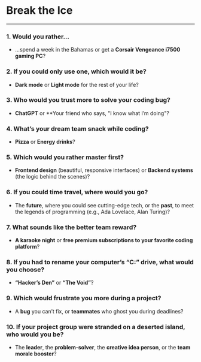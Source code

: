 # Break the Ice

---

### **1. Would you rather...**
- ...spend a week in the Bahamas or get a **Corsair Vengeance i7500 gaming PC**?  


### **2. If you could only use one, which would it be?**
- **Dark mode** or **Light mode** for the rest of your life?  


### **3. Who would you trust more to solve your coding bug?**
- **ChatGPT** or **Your friend who says, "I know what I’m doing"?  


### **4. What’s your dream team snack while coding?**
- **Pizza** or **Energy drinks**?  


### **5. Which would you rather master first?**
- **Frontend design** (beautiful, responsive interfaces) or **Backend systems** (the logic behind the scenes)?  

### **6. If you could time travel, where would you go?**
- The **future**, where you could see cutting-edge tech, or the **past**, to meet the legends of programming (e.g., Ada Lovelace, Alan Turing)?  


### **7. What sounds like the better team reward?**
- **A karaoke night** or **free premium subscriptions to your favorite coding platform**?  


### **8. If you had to rename your computer’s “C:” drive, what would you choose?**
- **“Hacker’s Den”** or **“The Void”**?  


### **9. Which would frustrate you more during a project?**
- A **bug** you can’t fix, or **teammates** who ghost you during deadlines?  


### **10. If your project group were stranded on a deserted island, who would you be?**
- The **leader**, the **problem-solver**, the **creative idea person**, or the **team morale booster**?  
